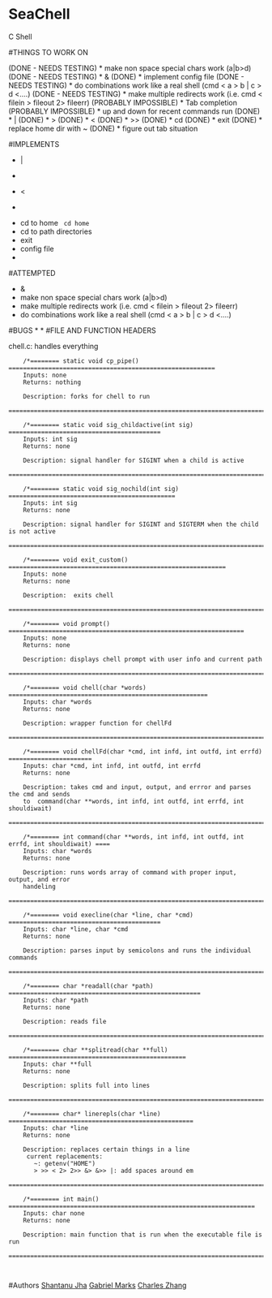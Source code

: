 # SeaChell
C Shell

#THINGS TO WORK ON


(DONE - NEEDS TESTING) * make non space special chars work (a|b<c>>d)
(DONE - NEEDS TESTING) * &
(DONE) * implement config file
(DONE - NEEDS TESTING) * do combinations work like a real shell (cmd < a > b | c > d <....)
(DONE - NEEDS TESTING) * make multiple redirects work (i.e. cmd < filein > fileout 2> fileerr)
(PROBABLY IMPOSSIBLE) * Tab completion
(PROBABLY IMPOSSIBLE) * up and down for recent commands run
(DONE) * |
(DONE) * > 
(DONE) * <
(DONE) * >>
(DONE) * cd
(DONE) * exit
(DONE) * replace home dir with ~
(DONE) * figure out tab situation

#IMPLEMENTS

 * |
 * >
 * <
 * >>
 * cd to home ``` cd home``` 
 * cd to path directories
 * exit
 * config file
 * 

#ATTEMPTED

 * &
 * make non space special chars work (a|b<c>>d)
 * make multiple redirects work (i.e. cmd < filein > fileout 2> fileerr)
 * do combinations work like a real shell (cmd < a > b | c > d <....)

#BUGS
 * 
 * 
#FILE AND FUNCTION HEADERS

chell.c: handles everything
	
```
	/*======== static void cp_pipe() =========================================================
	Inputs: none
	Returns: nothing

	Description: forks for chell to run
	========================================================================================*/

	/*======== static void sig_childactive(int sig) ==========================================
	Inputs: int sig
	Returns: none

	Description: signal handler for SIGINT when a child is active
	========================================================================================*/
	
	/*======== static void sig_nochild(int sig) ==============================================
	Inputs: int sig
	Returns: none

	Description: signal handler for SIGINT and SIGTERM when the child is not active
	========================================================================================*/
	
	/*======== void exit_custom() ============================================================
	Inputs: none
	Returns: none

	Description:  exits chell
	========================================================================================*/
	
	/*======== void prompt() =================================================================
	Inputs: none
	Returns: none

	Description: displays chell prompt with user info and current path 
	========================================================================================*/

	/*======== void chell(char *words) =======================================================
	Inputs: char *words
	Returns: none

	Description: wrapper function for chellFd
	========================================================================================*/
	
	/*======== void chellFd(char *cmd, int infd, int outfd, int errfd) =======================
	Inputs: char *cmd, int infd, int outfd, int errfd
	Returns: none

	Description: takes cmd and input, output, and errror and parses the cmd and sends
	to  command(char **words, int infd, int outfd, int errfd, int shouldiwait)
	========================================================================================*/

	/*======== int command(char **words, int infd, int outfd, int errfd, int shouldiwait) ====
	Inputs: char *words
	Returns: none

	Description: runs words array of command with proper input, output, and error
	handeling
	========================================================================================*/
	
	/*======== void execline(char *line, char *cmd) ==========================================
	Inputs: char *line, char *cmd
	Returns: none

	Description: parses input by semicolons and runs the individual commands
	========================================================================================*/
	
	/*======== char *readall(char *path) =====================================================
	Inputs: char *path
	Returns: none

	Description: reads file
	========================================================================================*/
	
	/*======== char **splitread(char **full) =================================================
	Inputs: char **full
	Returns: none

	Description: splits full into lines
	========================================================================================*/
	
	/*======== char* linerepls(char *line) ===================================================
	Inputs: char *line
	Returns: none

	Description: replaces certain things in a line
	 current replacements:
       ~: getenv("HOME")
       > >> < 2> 2>> &> &>> |: add spaces around em
	========================================================================================*/
	
	/*======== int main() ====================================================================
	Inputs: char none
	Returns: none

	Description: main function that is run when the executable file is run
	========================================================================================*/



```

#Authors
[Shantanu Jha](https://github.com/Phionx/)
[Gabriel Marks](https://github.com/71619997a)
[Charles Zhang](https://github.com/charles-ah)
